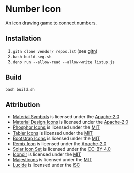 # Number Icon

[An icon drawing game to connect numbers](https://marmooo.github.io/number-icon/).

## Installation

1. `gitn clone vendor/ repos.lst` (see [gitn](https://github.com/marmooo/gitn))
2. `bash build-svg.sh`
3. `deno run --allow-read --allow-write listup.js`

## Build

```
bash build.sh
```

## Attribution

- [Material Symbols](https://github.com/marella/material-symbols) is licensed
  under the
  [Apache-2.0](https://github.com/marella/material-symbols/blob/main/LICENSE)
- [Material Design Icons](https://github.com/marella/material-design-icons) is
  licensed under the
  [Apache-2.0](https://github.com/marella/material-design-icons/blob/main/LICENSE)
- [Phosphor Icons](https://github.com/phosphor-icons/core) is licensed under the
  [MIT](https://github.com/phosphor-icons/core/blob/main/LICENSE)
- [Tabler Icons](https://github.com/tabler/tabler-icons) is licensed under the
  [MIT](https://github.com/tabler/tabler-icons/blob/master/LICENSE)
- [Bootstrap Icons](https://github.com/twbs/icons) is licensed under the
  [MIT](https://github.com/twbs/icons/blob/main/LICENSE.md)
- [Remix Icon](https://github.com/Remix-Design/RemixIcon) is licensed under the
  [Apache-2.0](https://github.com/Remix-Design/RemixIcon/blob/master/License)
- [Solar Icon Set](https://github.com/480-Design/Solar-icon-set) is licensed
  under the
  [CC-BY-4.0](https://www.figma.com/community/file/1166831539721848736)
- [Iconoir](https://github.com/iconoir-icons/iconoir) is licensed under the
  [MIT](https://github.com/iconoir-icons/iconoir/blob/main/LICENSE)
- [Majesticons](https://github.com/halfmage/majesticons) is licensed under the
  [MIT](https://github.com/halfmage/majesticons/blob/main/LICENSE)
- [Lucide](https://github.com/lucide-icons/lucide) is licensed under the
  [ISC](https://github.com/lucide-icons/lucide/blob/main/LICENSE)
